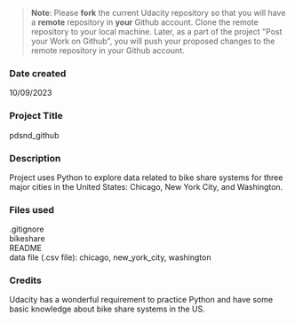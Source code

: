 >**Note**: Please **fork** the current Udacity repository so that you will have a **remote** repository in **your** Github account. Clone the remote repository to your local machine. Later, as a part of the project "Post your Work on Github", you will push your proposed changes to the remote repository in your Github account.

### Date created
10/09/2023

### Project Title
pdsnd_github

### Description
Project uses Python to explore data related to bike share systems for three major cities in the United States: Chicago, New York City, and Washington.

### Files used
.gitignore <br>
bikeshare <br>
README <br>
data file (.csv file): chicago, new_york_city, washington


### Credits
Udacity has a wonderful requirement to practice Python and have some basic knowledge about bike share systems in the US.
